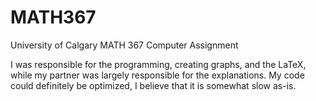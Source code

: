 # MATH367
University of Calgary MATH 367 Computer Assignment

I was responsible for the programming, creating graphs, and the LaTeX, while my partner was largely responsible for the explanations.
My code could definitely be optimized, I believe that it is somewhat slow as-is.
